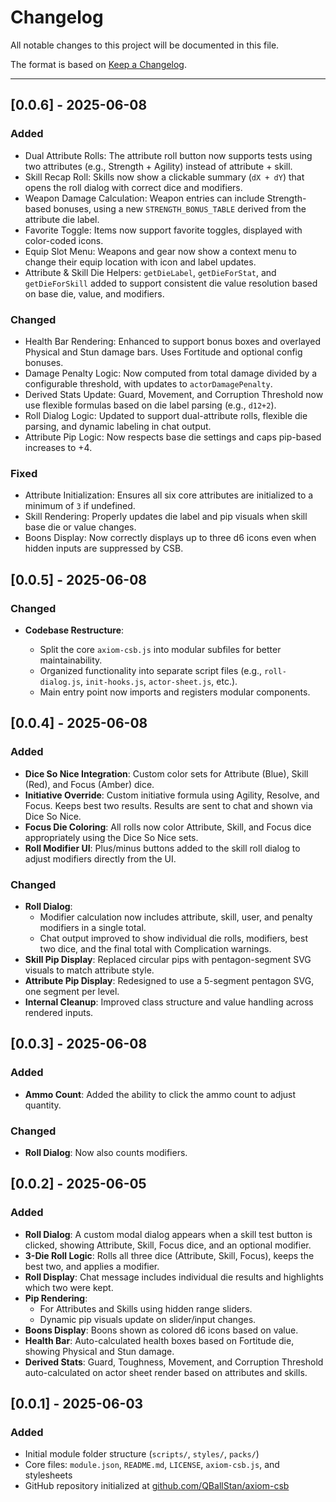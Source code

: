 # Changelog

All notable changes to this project will be documented in this file.

The format is based on [Keep a Changelog](https://keepachangelog.com/en/1.0.0/).

---
## [0.0.6] - 2025-06-08

### Added
- Dual Attribute Rolls: The attribute roll button now supports tests using two attributes (e.g., Strength + Agility) instead of attribute + skill.
- Skill Recap Roll: Skills now show a clickable summary (`dX + dY`) that opens the roll dialog with correct dice and modifiers.
- Weapon Damage Calculation: Weapon entries can include Strength-based bonuses, using a new `STRENGTH_BONUS_TABLE` derived from the attribute die label.
- Favorite Toggle: Items now support favorite toggles, displayed with color-coded icons.
- Equip Slot Menu: Weapons and gear now show a context menu to change their equip location with icon and label updates.
- Attribute & Skill Die Helpers: `getDieLabel`, `getDieForStat`, and `getDieForSkill` added to support consistent die value resolution based on base die, value, and modifiers.

### Changed
- Health Bar Rendering: Enhanced to support bonus boxes and overlayed Physical and Stun damage bars. Uses Fortitude and optional config bonuses.
- Damage Penalty Logic: Now computed from total damage divided by a configurable threshold, with updates to `actorDamagePenalty`.
- Derived Stats Update: Guard, Movement, and Corruption Threshold now use flexible formulas based on die label parsing (e.g., `d12+2`).
- Roll Dialog Logic: Updated to support dual-attribute rolls, flexible die parsing, and dynamic labeling in chat output.
- Attribute Pip Logic: Now respects base die settings and caps pip-based increases to +4.
  
### Fixed
- Attribute Initialization: Ensures all six core attributes are initialized to a minimum of `3` if undefined.
- Skill Rendering: Properly updates die label and pip visuals when skill base die or value changes.
- Boons Display: Now correctly displays up to three d6 icons even when hidden inputs are suppressed by CSB.

## [0.0.5] - 2025-06-08

### Changed
- **Codebase Restructure**:
  
  - Split the core `axiom-csb.js` into modular subfiles for better maintainability.
  - Organized functionality into separate script files (e.g., `roll-dialog.js`, `init-hooks.js`, `actor-sheet.js`, etc.).
  - Main entry point now imports and registers modular components.

## [0.0.4] - 2025-06-08

### Added
- **Dice So Nice Integration**: Custom color sets for Attribute (Blue), Skill (Red), and Focus (Amber) dice.
- **Initiative Override**: Custom initiative formula using Agility, Resolve, and Focus. Keeps best two results. Results are sent to chat and shown via Dice So Nice.
- **Focus Die Coloring**: All rolls now color Attribute, Skill, and Focus dice appropriately using the Dice So Nice sets.
- **Roll Modifier UI**: Plus/minus buttons added to the skill roll dialog to adjust modifiers directly from the UI.

### Changed
- **Roll Dialog**:
  - Modifier calculation now includes attribute, skill, user, and penalty modifiers in a single total.
  - Chat output improved to show individual die rolls, modifiers, best two dice, and the final total with Complication warnings.
- **Skill Pip Display**: Replaced circular pips with pentagon-segment SVG visuals to match attribute style.
- **Attribute Pip Display**: Redesigned to use a 5-segment pentagon SVG, one segment per level.
- **Internal Cleanup**: Improved class structure and value handling across rendered inputs.

## [0.0.3] - 2025-06-08

### Added
- **Ammo Count**: Added the ability to click the ammo count to adjust quantity.

### Changed
- **Roll Dialog**: Now also counts modifiers.

## [0.0.2] - 2025-06-05

### Added
- **Roll Dialog**: A custom modal dialog appears when a skill test button is clicked, showing Attribute, Skill, Focus dice, and an optional modifier.
- **3-Die Roll Logic**: Rolls all three dice (Attribute, Skill, Focus), keeps the best two, and applies a modifier.
- **Roll Display**: Chat message includes individual die results and highlights which two were kept.
- **Pip Rendering**:
  - For Attributes and Skills using hidden range sliders.
  - Dynamic pip visuals update on slider/input changes.
- **Boons Display**: Boons shown as colored d6 icons based on value.
- **Health Bar**: Auto-calculated health boxes based on Fortitude die, showing Physical and Stun damage.
- **Derived Stats**: Guard, Toughness, Movement, and Corruption Threshold auto-calculated on actor sheet render based on attributes and skills.

## [0.0.1] - 2025-06-03
### Added
- Initial module folder structure (`scripts/`, `styles/`, `packs/`)
- Core files: `module.json`, `README.md`, `LICENSE`, `axiom-csb.js`, and stylesheets
- GitHub repository initialized at [github.com/QBallStan/axiom-csb](https://github.com/QBallStan/axiom-csb)
